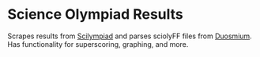 # Science Olympiad Results

Scrapes results from [Scilympiad](https://scilympiad.com/) and parses sciolyFF files from [Duosmium](https://duosmium.org/results/). Has functionality for superscoring, graphing, and more.
